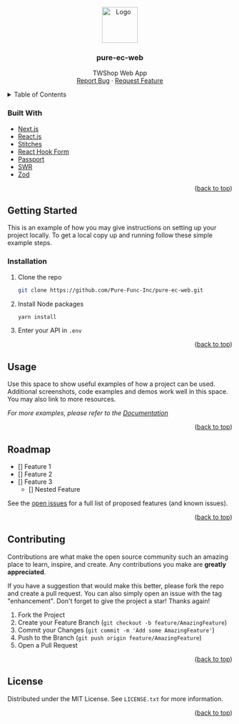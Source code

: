 <div id="top"></div>

<!-- PROJECT LOGO -->
<br />
<div align="center">
  <a href="https://github.com/Pure-Func-Inc/pure-ec-web">
    <img src="images/logo.png" alt="Logo" width="80" height="80">
  </a>

<h3 align="center">pure-ec-web</h3>

  <p align="center">
    TWShop Web App
    <br />
    <a href="https://github.com/Pure-Func-Inc/pure-ec-web/issues">Report Bug</a>
    ·
    <a href="https://github.com/Pure-Func-Inc/pure-ec-web/issues">Request Feature</a>
  </p>
</div>



<!-- TABLE OF CONTENTS -->
<details>
  <summary>Table of Contents</summary>
  <ol>
    <li>
      <a href="#about-the-project">About The Project</a>
      <ul>
        <li><a href="#built-with">Built With</a></li>
      </ul>
    </li>
    <li>
      <a href="#getting-started">Getting Started</a>
      <ul>
        <li><a href="#prerequisites">Prerequisites</a></li>
        <li><a href="#installation">Installation</a></li>
      </ul>
    </li>
    <li><a href="#usage">Usage</a></li>
    <li><a href="#roadmap">Roadmap</a></li>
    <li><a href="#contributing">Contributing</a></li>
    <li><a href="#license">License</a></li>
  </ol>
</details>


### Built With

* [Next.js](https://nextjs.org/)
* [React.js](https://reactjs.org/)
* [Stitches](https://stitches.dev/)
* [React Hook Form](https://react-hook-form.com/)
* [Passport](https://passportjs.org/)
* [SWR](https://swr.vercel.app/)
* [Zod](https://github.com/colinhacks/zod)

<p align="right">(<a href="#top">back to top</a>)</p>



<!-- GETTING STARTED -->
## Getting Started

This is an example of how you may give instructions on setting up your project locally.
To get a local copy up and running follow these simple example steps.

### Installation

1. Clone the repo
   ```sh
   git clone https://github.com/Pure-Func-Inc/pure-ec-web.git
   ```
2. Install Node packages
   ```sh
   yarn install
   ```
3. Enter your API in `.env`

<p align="right">(<a href="#top">back to top</a>)</p>



<!-- USAGE EXAMPLES -->
## Usage

Use this space to show useful examples of how a project can be used. Additional screenshots, code examples and demos work well in this space. You may also link to more resources.

_For more examples, please refer to the [Documentation](https://example.com)_

<p align="right">(<a href="#top">back to top</a>)</p>



<!-- ROADMAP -->
## Roadmap

- [] Feature 1
- [] Feature 2
- [] Feature 3
  - [] Nested Feature

See the [open issues](https://github.com/Pure-Func-Inc/pure-ec-web/issues) for a full list of proposed features (and known issues).

<p align="right">(<a href="#top">back to top</a>)</p>



<!-- CONTRIBUTING -->
## Contributing

Contributions are what make the open source community such an amazing place to learn, inspire, and create. Any contributions you make are **greatly appreciated**.

If you have a suggestion that would make this better, please fork the repo and create a pull request. You can also simply open an issue with the tag "enhancement".
Don't forget to give the project a star! Thanks again!

1. Fork the Project
2. Create your Feature Branch (`git checkout -b feature/AmazingFeature`)
3. Commit your Changes (`git commit -m 'Add some AmazingFeature'`)
4. Push to the Branch (`git push origin feature/AmazingFeature`)
5. Open a Pull Request

<p align="right">(<a href="#top">back to top</a>)</p>



<!-- LICENSE -->
## License

Distributed under the MIT License. See `LICENSE.txt` for more information.

<p align="right">(<a href="#top">back to top</a>)</p>
